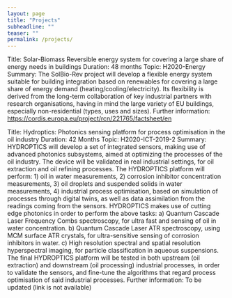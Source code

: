 ```yaml
---
layout: page
title: "Projects"
subheadline: ""
teaser: ""
permalink: /projects/
---
```


Title: Solar-Biomass Reversible energy system for covering a large share of energy needs in buildings
Duration: 48 months
Topic: H2020-Energy
Summary: The SolBio-Rev project will develop a flexible energy system suitable for building integration based on renewables for covering a large share of energy demand (heating/cooling/electricity). Its flexibility is derived from the long-term collaboration of key industrial partners with research organisations, having in mind the large variety of EU buildings, especially non-residential (types, uses and sizes). 
Further information: https://cordis.europa.eu/project/rcn/221765/factsheet/en


Title: Hydroptics: Photonics sensing platform for process optimisation in the oil industry
Duration: 42 Months
Topic: H2020-ICT-2019-2
Summary: HYDROPTICS will develop a set of integrated sensors, making use of advanced photonics subsystems, aimed at optimizing the processes of the oil industry. The device will be validated in real industrial settings, for oil extraction and oil refining processes. The HYDROPTICS platform will perform: 1) oil in water measurements, 2) corrosion inhibitor concentration measurements, 3) oil droplets and suspended solids in water measurements, 4) industrial process optimisation, based on simulation of processes through digital twins, as well as data assimilation from the readings coming from the sensors. HYDROPTICS makes use of cutting edge photonics in order to perform the above tasks: a) Quantum Cascade Laser Frequency Combs spectroscopy, for ultra fast and sensing of oil in water concentration. b) Quantum Cascade Laser ATR spectroscopy, using MCM surface ATR crystals, for ultra-sensitive sensing of corrosion inhibitors in water. c) High resolution spectral and spatial resolution hyperspectral imaging, for particle classification in aqueous suspensions. The final HYDROPTICS platform will be tested in both upstream (oil extraction) and downstream (oil processing) industrial processes, in order to validate the sensors, and fine-tune the algorithms that regard process optimisation of said industrial processes.
Further information: To be updated (link is not available)    
